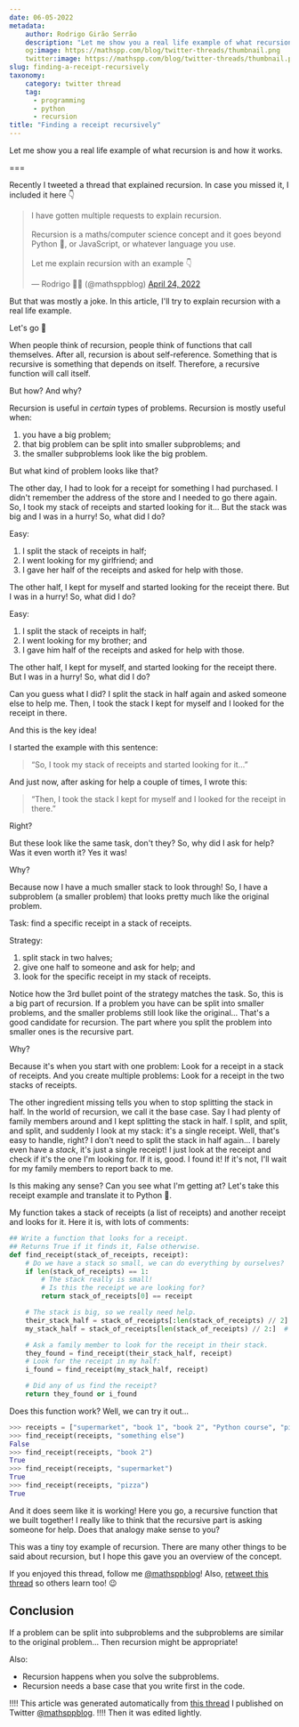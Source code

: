 ```yaml
---
date: 06-05-2022
metadata:
    author: Rodrigo Girão Serrão
    description: "Let me show you a real life example of what recursion is and how it works."
    og:image: https://mathspp.com/blog/twitter-threads/thumbnail.png
    twitter:image: https://mathspp.com/blog/twitter-threads/thumbnail.png
slug: finding-a-receipt-recursively
taxonomy:
    category: twitter thread
    tag:
      - programming
      - python
      - recursion
title: "Finding a receipt recursively"
---
```


<script async src="https://platform.twitter.com/widgets.js" charset="utf-8"></script>

Let me show you a real life example of what recursion is and how it works.

===

Recently I tweeted a thread that explained recursion.
In case you missed it, I included it here 👇

<blockquote class="twitter-tweet"><p lang="en" dir="ltr">I have gotten multiple requests to explain recursion.<br><br>Recursion is a maths/computer science concept and it goes beyond Python 🐍, or JavaScript, or whatever language you use.<br><br>Let me explain recursion with an example 👇</p>&mdash; Rodrigo 🐍📝 (@mathsppblog) <a href="https://twitter.com/mathsppblog/status/1518288648961155074?ref_src=twsrc%5Etfw">April 24, 2022</a></blockquote>

But that was mostly a joke.
In this article, I'll try to explain recursion with a real life example.

Let's go 🚀

When people think of recursion, people think of functions that call themselves.
After all, recursion is about self-reference.
Something that is recursive is something that depends on itself.
Therefore, a recursive function will call itself.

But how? And why?

Recursion is useful in _certain_ types of problems.
Recursion is mostly useful when:

 1. you have a big problem;
 2. that big problem can be split into smaller subproblems; and
 3. the smaller subproblems look like the big problem.

But what kind of problem looks like that?

The other day, I had to look for a receipt for something I had purchased.
I didn't remember the address of the store and I needed to go there again.
So, I took my stack of receipts and started looking for it...
But the stack was big and I was in a hurry!
So, what did I do?

Easy:

 1. I split the stack of receipts in half;
 2. I went looking for my girlfriend; and
 3. I gave her half of the receipts and asked for help with those.

The other half, I kept for myself and started looking for the receipt there.
But I was in a hurry!
So, what did I do?

Easy:

 1. I split the stack of receipts in half;
 2. I went looking for my brother; and
 3. I gave him half of the receipts and asked for help with those.

The other half, I kept for myself, and started looking for the receipt there.
But I was in a hurry!
So, what did I do?

Can you guess what I did?
I split the stack in half again and asked someone else to help me.
Then, I took the stack I kept for myself and I looked for the receipt in there.

And this is the key idea!

I started the example with this sentence:

 > “So, I took my stack of receipts and started looking for it...”

And just now, after asking for help a couple of times, I wrote this:

 > “Then, I took the stack I kept for myself and I looked for the receipt in there.”

Right?

But these look like the same task, don't they?
So, why did I ask for help? Was it even worth it?
Yes it was!

Why?

Because now I have a much smaller stack to look through!
So, I have a subproblem (a smaller problem) that looks pretty much like the original problem.

Task: find a specific receipt in a stack of receipts.

Strategy:

 1. split stack in two halves;
 2. give one half to someone and ask for help; and
 3. look for the specific receipt in my stack of receipts.

Notice how the 3rd bullet point of the strategy matches the task.
So, this is a big part of recursion.
If a problem you have can be split into smaller problems, and the smaller problems still look like the original...
That's a good candidate for recursion.
The part where you split the problem into smaller ones is the recursive part.

Why?

Because it's when you start with one problem:
Look for a receipt in a stack of receipts.
And you create multiple problems:
Look for a receipt in the two stacks of receipts.

The other ingredient missing tells you when to stop splitting the stack in half.
In the world of recursion, we call it the base case.
Say I had plenty of family members around and I kept splitting the stack in half.
I split, and split, and split, and suddenly I look at my stack: it's a single receipt.
Well, that's easy to handle, right?
I don't need to split the stack in half again...
I barely even have a _stack_, it's just a single receipt!
I just look at the receipt and check if it's the one I'm looking for.
If it is, good. I found it!
If it's not, I'll wait for my family members to report back to me.

Is this making any sense?
Can you see what I'm getting at?
Let's take this receipt example and translate it to Python 🐍.

My function takes a stack of receipts (a list of receipts) and another receipt and looks for it.
Here it is, with lots of comments:

```py
## Write a function that looks for a receipt.
## Returns True if it finds it, False otherwise.
def find_receipt(stack_of_receipts, receipt):
    # Do we have a stack so small, we can do everything by ourselves?
    if len(stack_of_receipts) == 1:
        # The stack really is small!
        # Is this the receipt we are looking for?
        return stack_of_receipts[0] == receipt

    # The stack is big, so we really need help.
    their_stack_half = stack_of_receipts[:len(stack_of_receipts) // 2]  # First half
    my_stack_half = stack_of_receipts[len(stack_of_receipts) // 2:]  # Second half

    # Ask a family member to look for the receipt in their stack.
    they_found = find_receipt(their_stack_half, receipt)
    # Look for the receipt in my half:
    i_found = find_receipt(my_stack_half, receipt)

    # Did any of us find the receipt?
    return they_found or i_found
```

Does this function work?
Well, we can try it out...

```py
>>> receipts = ["supermarket", "book 1", "book 2", "Python course", "pizza"]
>>> find_receipt(receipts, "something else") 
False
>>> find_receipt(receipts, "book 2")
True
>>> find_receipt(receipts, "supermarket")
True
>>> find_receipt(receipts, "pizza")
True
```

And it does seem like it is working!
Here you go, a recursive function that we built together!
I really like to think that the recursive part is asking someone for help.
Does that analogy make sense to you?

This was a tiny toy example of recursion.
There are many other things to be said about recursion, but I hope this gave you an overview of the concept.

If you enjoyed this thread, follow me [@mathsppblog][mathsppblog]!
Also, [retweet this thread](https://twitter.com/intent/tweet?text=https://twitter.com/mathsppblog/status/1522683659362385922) so others learn too! 😉


## Conclusion

If a problem can be split into subproblems and the subproblems are similar to the original problem...
Then recursion might be appropriate!

Also:

 - Recursion happens when you solve the subproblems.
 - Recursion needs a base case that you write first in the code.


!!!! This article was generated automatically from [this thread](https://twitter.com/mathsppblog/status/1519381134408396800) I published on Twitter [@mathsppblog][mathsppblog].
!!!! Then it was edited lightly.

[mathsppblog]: https://twitter.com/mathsppblog
